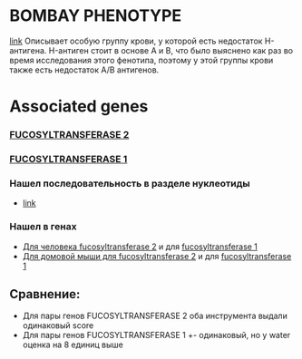 # BOMBAY PHENOTYPE
[link](https://omim.org/entry/616754)
Описывает особую группу крови, у которой есть недостаток H-антигена. H-антиген стоит в основе A и B, что было выяснено как раз во время исследования этого фенотипа, поэтому у этой группы крови также есть недостаток A/B антигенов.
# Associated genes
### [FUCOSYLTRANSFERASE 2](https://omim.org/entry/182100)
### [FUCOSYLTRANSFERASE 1](https://omim.org/entry/211100)
### Нашел последовательность в разделе нуклеотиды
- [link](https://www.ncbi.nlm.nih.gov/nuccore/CP002685.1)
### Нашел в генах
- [Для человека fucosyltransferase 2](https://www.ncbi.nlm.nih.gov/gene/2524) и для [fucosyltransferase 1](https://www.ncbi.nlm.nih.gov/gene/2523)
- [Для домовой мыши для fucosyltransferase 2](https://www.ncbi.nlm.nih.gov/gene/14344) и для [fucosyltransferase 1](https://www.ncbi.nlm.nih.gov/gene/14343)
## Сравнение:
- Для пары генов FUCOSYLTRANSFERASE 2 оба инструмента выдали одинаковый score
- Для пары генов FUCOSYLTRANSFERASE 1 +- одинаковый, но у water оценка на 8 единиц выше